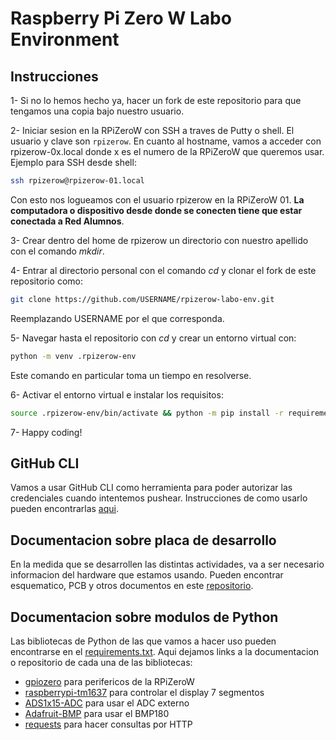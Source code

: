 # Raspberry Pi Zero W Labo Environment

## Instrucciones

1- Si no lo hemos hecho ya, hacer un fork de este repositorio para que tengamos una copia bajo nuestro usuario.

2- Iniciar sesion en la RPiZeroW con SSH a traves de Putty o shell. El usuario y clave son `rpizerow`. En cuanto al hostname, vamos a acceder con rpizerow-0x.local donde x es el numero de la RPiZeroW que queremos usar. Ejemplo para SSH desde shell:

```bash
ssh rpizerow@rpizerow-01.local
```

Con esto nos logueamos con el usuario rpizerow en la RPiZeroW 01. **La computadora o dispositivo desde donde se conecten tiene que estar conectada a Red Alumnos**.

3- Crear dentro del home de rpizerow un directorio con nuestro apellido con el comando _mkdir_.

4- Entrar al directorio personal con el comando _cd_ y clonar el fork de este repositorio como:

```bash
git clone https://github.com/USERNAME/rpizerow-labo-env.git
```

Reemplazando USERNAME por el que corresponda.

5- Navegar hasta el repositorio con _cd_ y crear un entorno virtual con:

```bash
python -m venv .rpizerow-env
```

Este comando en particular toma un tiempo en resolverse.

6- Activar el entorno virtual e instalar los requisitos:

```bash
source .rpizerow-env/bin/activate && python -m pip install -r requirements.txt
```

7- Happy coding!

## GitHub CLI

Vamos a usar GitHub CLI como herramienta para poder autorizar las credenciales cuando intentemos pushear. Instrucciones de como usarlo pueden encontrarlas [aqui](github_cli.md).

## Documentacion sobre placa de desarrollo

En la medida que se desarrollen las distintas actividades, va a ser necesario informacion del hardware que estamos usando. Pueden encontrar esquematico, PCB y otros documentos en este [repositorio](https://github.com/impatrq/rpizerow-labo-kit).

## Documentacion sobre modulos de Python

Las bibliotecas de Python de las que vamos a hacer uso pueden encontrarse en el [requirements.txt](requirements.txt). Aqui dejamos links a la documentacion o repositorio de cada una de las bibliotecas:

- [gpiozero](https://pypi.org/project/gpiozero/) para perifericos de la RPiZeroW
- [raspberrypi-tm1637](https://pypi.org/project/raspberrypi-tm1637/) para controlar el display 7 segmentos
- [ADS1x15-ADC](https://github.com/chandrawi/ADS1x15-ADC) para usar el ADC externo
- [Adafruit-BMP](https://github.com/adafruit/Adafruit_Python_BMP) para usar el BMP180
- [requests](https://pypi.org/project/requests/) para hacer consultas por HTTP
